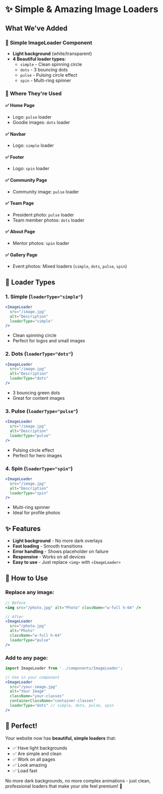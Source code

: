 # ✨ Simple & Amazing Image Loaders

## What We've Added

### 🎯 **Simple ImageLoader Component**
- **Light background** (white/transparent)
- **4 Beautiful loader types:**
  - `simple` - Clean spinning circle
  - `dots` - 3 bouncing dots
  - `pulse` - Pulsing circle effect
  - `spin` - Multi-ring spinner

### 🚀 **Where They're Used**

#### ✅ **Home Page**
- Logo: `pulse` loader
- Goodie images: `dots` loader

#### ✅ **Navbar**
- Logo: `simple` loader

#### ✅ **Footer** 
- Logo: `spin` loader

#### ✅ **Community Page**
- Community image: `pulse` loader

#### ✅ **Team Page**
- President photo: `pulse` loader
- Team member photos: `dots` loader

#### ✅ **About Page**
- Mentor photos: `spin` loader

#### ✅ **Gallery Page**
- Event photos: Mixed loaders (`simple`, `dots`, `pulse`, `spin`)

## 🎨 **Loader Types**

### 1. **Simple** (`loaderType="simple"`)
```jsx
<ImageLoader
  src="/image.jpg"
  alt="Description"
  loaderType="simple"
/>
```
- Clean spinning circle
- Perfect for logos and small images

### 2. **Dots** (`loaderType="dots"`)
```jsx
<ImageLoader
  src="/image.jpg"
  alt="Description"
  loaderType="dots"
/>
```
- 3 bouncing green dots
- Great for content images

### 3. **Pulse** (`loaderType="pulse"`)
```jsx
<ImageLoader
  src="/image.jpg"
  alt="Description"
  loaderType="pulse"
/>
```
- Pulsing circle effect
- Perfect for hero images

### 4. **Spin** (`loaderType="spin"`)
```jsx
<ImageLoader
  src="/image.jpg"
  alt="Description"
  loaderType="spin"
/>
```
- Multi-ring spinner
- Ideal for profile photos

## ✨ **Features**

- **Light background** - No more dark overlays
- **Fast loading** - Smooth transitions
- **Error handling** - Shows placeholder on failure
- **Responsive** - Works on all devices
- **Easy to use** - Just replace `<img>` with `<ImageLoader>`

## 🔧 **How to Use**

### Replace any image:
```jsx
// Before
<img src="/photo.jpg" alt="Photo" className="w-full h-64" />

// After
<ImageLoader 
  src="/photo.jpg" 
  alt="Photo" 
  className="w-full h-64"
  loaderType="pulse"
/>
```

### Add to any page:
```jsx
import ImageLoader from '../components/ImageLoader';

// Use in your component
<ImageLoader
  src="/your-image.jpg"
  alt="Your Image"
  className="your-classes"
  containerClassName="container-classes"
  loaderType="dots" // simple, dots, pulse, spin
/>
```

## 🎯 **Perfect!**

Your website now has **beautiful, simple loaders** that:
- ✅ Have light backgrounds
- ✅ Are simple and clean
- ✅ Work on all pages
- ✅ Look amazing
- ✅ Load fast

No more dark backgrounds, no more complex animations - just clean, professional loaders that make your site feel premium! 🚀